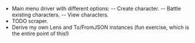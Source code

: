 - Main menu driver with different options:
-- Create character.
-- Battle existing characters.
-- View characters.
- TODO scraper.
- Derive my own Lens and To/FromJSON instances (fun exercise, which is the entire point of this!)
